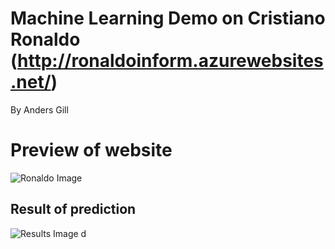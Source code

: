 # Machine Learning Demo on Cristiano Ronaldo (http://ronaldoinform.azurewebsites.net/)
By Anders Gill

# Preview of website

![Ronaldo Image](https://3x49kw-db3pap001.files.1drv.com/y3mp5cC-G9r3Slx5YgOK73BEqyo1W6-X9E_DtGcSlqomxU8Jo910Wa0M1sfiyGraGUrTARLPXLx4xKSNRxEQYkV7oXv35oxZZ4nf1Ifoo9BdPy97Q-2LDIEhG2oC5lVxfGvgUDtacpZRRKoZLut-uppUfF6VRcFJ7w3X-vyqDpPUps)

## Result of prediction

![Results Image](https://3x49kw-db3pap001.files.1drv.com/y3mp5cC-G9r3Slx5YgOK73BEqyo1W6-X9E_DtGcSlqomxU8Jo910Wa0M1sfiyGraGUrTARLPXLx4xKSNRxEQYkV7oXv35oxZZ4nf1Ifoo9BdPy97Q-2LDIEhG2oC5lVxfGvgUDtacpZRRKoZLut-uppUfF6VRcFJ7w3X-vyqDpPUps)
d
